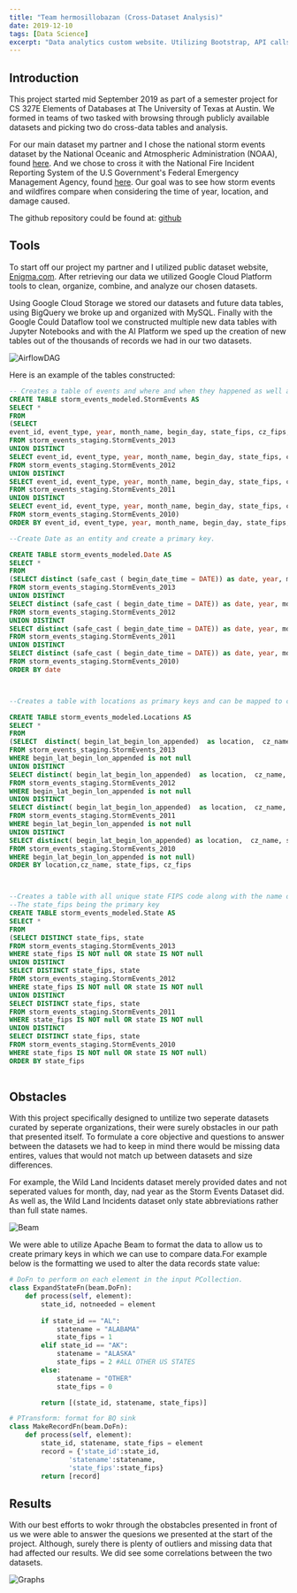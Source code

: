 ```yaml
---
title: "Team hermosillobazan (Cross-Dataset Analysis)"
date: 2019-12-10
tags: [Data Science]
excerpt: "Data analytics custom website. Utilizing Bootstrap, API calls and postgreSQL to construct data tables of different statistics in the NBA."
---
```

## Introduction
This project started mid September 2019 as part of a semester project for CS 327E
Elements of Databases at The University of Texas at Austin. We formed in teams of
two tasked with browsing through publicly available datasets and picking two do cross-data
tables and analysis.

For our main dataset my partner and I chose the national storm events dataset by
the National Oceanic and Atmospheric Administration (NOAA), found [here](https://public.enigma.com/browse/collection/national-climatic-weather-center-storm-events/3d0d8bdf-b885-48b9-a3b1-8a8441fc0131).
And we chose to cross it with the National Fire Incident Reporting System
of the U.S Government's Federal Emergency Management Agency, found [here](https://public.enigma.com/browse/collection/nfirs-wild-land-incidents/952d1599-65cc-4374-afa8-b07f6cdb2f98). Our goal was to see how
storm events and wildfires compare when considering the time of year, location, and
damage caused.

The github repository could be found at: [github](https://github.com/Basilio0505/hermosillobazan-CrossDatasetProject)

## Tools
To start off our project my partner and I utilized public dataset website, [Enigma.com](https://enigma.com/).
After retrieving our data we utilized Google Cloud Platform tools to clean, organize,
combine, and analyze our chosen datasets.

Using Google Cloud Storage we stored our datasets and future data tables, using BigQuery
we broke up and organized with MySQL. Finally with the Google Could Dataflow tool
we constructed multiple new data tables with Jupyter Notebooks and with the AI Platform
we sped up the creation of new tables out of the thousands of records we had in our two
datasets.

<img src="{{ site.url }}{{ site.baseurl }}/assets/images/hermosillobazan/AirflowDAG.jpg" alt="AirflowDAG">

Here is an example of the tables constructed:
```sql
-- Creates a table of events and where and when they happened as well as interesting facts such as damage in crops, deaths and injuries they caused.
CREATE TABLE storm_events_modeled.StormEvents AS
SELECT *
FROM
(SELECT
event_id, event_type, year, month_name, begin_day, state_fips, cz_fips, injuries_direct, injuries_indirect, deaths_direct, deaths_indirect, damage_crops
FROM storm_events_staging.StormEvents_2013
UNION DISTINCT
SELECT event_id, event_type, year, month_name, begin_day, state_fips, cz_fips, injuries_direct, injuries_indirect, deaths_direct, deaths_indirect, damage_crops
FROM storm_events_staging.StormEvents_2012
UNION DISTINCT
SELECT event_id, event_type, year, month_name, begin_day, state_fips, cz_fips, injuries_direct, injuries_indirect, deaths_direct, deaths_indirect, damage_crops
FROM storm_events_staging.StormEvents_2011
UNION DISTINCT
SELECT event_id, event_type, year, month_name, begin_day, state_fips, cz_fips, injuries_direct, injuries_indirect, deaths_direct, deaths_indirect, damage_crops
FROM storm_events_staging.StormEvents_2010)
ORDER BY event_id, event_type, year, month_name, begin_day, state_fips, cz_fips, injuries_direct, injuries_indirect, deaths_direct, deaths_indirect, damage_crops

--Create Date as an entity and create a primary key.

CREATE TABLE storm_events_modeled.Date AS
SELECT *
FROM
(SELECT distinct (safe_cast ( begin_date_time = DATE)) as date, year, month_name, begin_day
FROM storm_events_staging.StormEvents_2013
UNION DISTINCT
SELECT distinct (safe_cast ( begin_date_time = DATE)) as date, year, month_name, begin_day
FROM storm_events_staging.StormEvents_2012
UNION DISTINCT
SELECT distinct (safe_cast ( begin_date_time = DATE)) as date, year, month_name, begin_day
FROM storm_events_staging.StormEvents_2011
UNION DISTINCT
SELECT distinct (safe_cast ( begin_date_time = DATE)) as date, year, month_name, begin_day
FROM storm_events_staging.StormEvents_2010)
ORDER BY date



--Creates a table with locations as primary keys and can be mapped to county name given state fips and county fips.

CREATE TABLE storm_events_modeled.Locations AS
SELECT *
FROM
(SELECT  distinct( begin_lat_begin_lon_appended)  as location,  cz_name, state_fips, cz_fips
FROM storm_events_staging.StormEvents_2013
WHERE begin_lat_begin_lon_appended is not null
UNION DISTINCT
SELECT distinct( begin_lat_begin_lon_appended)  as location,  cz_name, state_fips, cz_fips
FROM storm_events_staging.StormEvents_2012
WHERE begin_lat_begin_lon_appended is not null
UNION DISTINCT
SELECT distinct( begin_lat_begin_lon_appended)  as location,  cz_name, state_fips, cz_fips
FROM storm_events_staging.StormEvents_2011
WHERE begin_lat_begin_lon_appended is not null
UNION DISTINCT
SELECT distinct( begin_lat_begin_lon_appended) as location,  cz_name, state_fips, cz_fips
FROM storm_events_staging.StormEvents_2010
WHERE begin_lat_begin_lon_appended is not null)
ORDER BY location,cz_name, state_fips, cz_fips



--Creates a table with all unique state FIPS code along with the name of the state or territory.
--The state_fips being the primary key
CREATE TABLE storm_events_modeled.State AS
SELECT *
FROM
(SELECT DISTINCT state_fips, state
FROM storm_events_staging.StormEvents_2013
WHERE state_fips IS NOT null OR state IS NOT null
UNION DISTINCT
SELECT DISTINCT state_fips, state
FROM storm_events_staging.StormEvents_2012
WHERE state_fips IS NOT null OR state IS NOT null
UNION DISTINCT
SELECT DISTINCT state_fips, state
FROM storm_events_staging.StormEvents_2011
WHERE state_fips IS NOT null OR state IS NOT null
UNION DISTINCT
SELECT DISTINCT state_fips, state
FROM storm_events_staging.StormEvents_2010
WHERE state_fips IS NOT null OR state IS NOT null)
ORDER BY state_fips           
                 
```
## Obstacles
With this project specifically designed to untilize two seperate datasets curated by seperate organizations,
their were surely obstacles in our path that presented itself. To formulate a core objective and questions 
to answer between the datasets we had to keep in mind there would be missing data entires, values that would
not match up between datasets and size differences.

For example, the Wild Land Incidents dataset merely provided dates and not seperated values for month, day, 
nad year as the Storm Events Dataset did. As well as, the Wild Land Incidents dataset only state abbreviations
rather than full state names. 

<img src="{{ site.url }}{{ site.baseurl }}/assets/images/hermosillobazan/BeamPipelines.jpg" alt="Beam">

We were able to utilize Apache Beam to format the data to allow us to create primary keys in which we can use 
to compare data.For example below is the formatting we used to alter the data records state value:
```python
# DoFn to perform on each element in the input PCollection.
class ExpandStateFn(beam.DoFn):
    def process(self, element):
        state_id, notneeded = element 
        
        if state_id == "AL":
            statename = "ALABAMA"
            state_fips = 1
        elif state_id == "AK":
            statename = "ALASKA"
            state_fips = 2 #ALL OTHER US STATES
		else:
            statename = "OTHER"
            state_fips = 0

        return [(state_id, statename, state_fips)]  

# PTransform: format for BQ sink
class MakeRecordFn(beam.DoFn):
    def process(self, element):
        state_id, statename, state_fips = element
        record = {'state_id':state_id, 
               'statename':statename, 
               'state_fips':state_fips}
        return [record] 
```

## Results
With our best efforts to wokr through the obstabcles presented in front of us we were able to answer the quesions
we presented at the start of the project. Although, surely there is plenty of outliers and missing data that had
affected our results. We did see some correlations between the two datasets.

<img src="{{ site.url }}{{ site.baseurl }}/assets/images/hermosillobazan/Graphs.jpg" alt="Graphs">